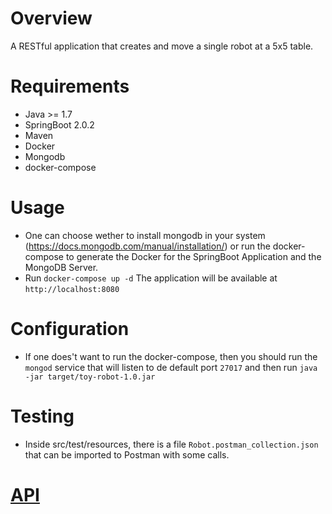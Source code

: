 # Overview

A RESTful application that creates and move a single robot at a 5x5 table.

# Requirements
  * Java >= 1.7
  * SpringBoot 2.0.2
  * Maven
  * Docker
  * Mongodb
  * docker-compose

# Usage
  * One can choose wether to install mongodb in your system (https://docs.mongodb.com/manual/installation/) or run the docker-compose to generate the Docker for the SpringBoot Application and the MongoDB Server.
  * Run `docker-compose up -d`
  The application will be available at `http://localhost:8080`
  
# Configuration
  * If one does't want to run the docker-compose, then you should run the `mongod` service that will listen to de default port `27017` and then run `java -jar target/toy-robot-1.0.jar`

# Testing
 * Inside src/test/resources, there is a file `Robot.postman_collection.json` that can be imported to Postman with some calls.

# [API](docs/API.md)
 
